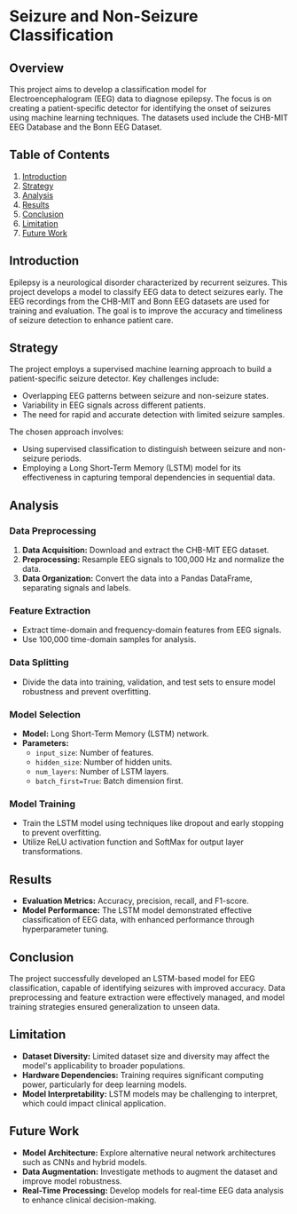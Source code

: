 
# Seizure and Non-Seizure Classification

## Overview

This project aims to develop a classification model for Electroencephalogram (EEG) data to diagnose epilepsy. The focus is on creating a patient-specific detector for identifying the onset of seizures using machine learning techniques. The datasets used include the CHB-MIT EEG Database and the Bonn EEG Dataset.

## Table of Contents
1. [Introduction](#introduction)
2. [Strategy](#strategy)
3. [Analysis](#analysis)
4. [Results](#results)
5. [Conclusion](#conclusion)
6. [Limitation](#limitation)
7. [Future Work](#future-work)

## Introduction

Epilepsy is a neurological disorder characterized by recurrent seizures. This project develops a model to classify EEG data to detect seizures early. The EEG recordings from the CHB-MIT and Bonn EEG datasets are used for training and evaluation. The goal is to improve the accuracy and timeliness of seizure detection to enhance patient care.

## Strategy

The project employs a supervised machine learning approach to build a patient-specific seizure detector. Key challenges include:
- Overlapping EEG patterns between seizure and non-seizure states.
- Variability in EEG signals across different patients.
- The need for rapid and accurate detection with limited seizure samples.

The chosen approach involves:
- Using supervised classification to distinguish between seizure and non-seizure periods.
- Employing a Long Short-Term Memory (LSTM) model for its effectiveness in capturing temporal dependencies in sequential data.

## Analysis

### Data Preprocessing

1. **Data Acquisition:** Download and extract the CHB-MIT EEG dataset.
2. **Preprocessing:** Resample EEG signals to 100,000 Hz and normalize the data.
3. **Data Organization:** Convert the data into a Pandas DataFrame, separating signals and labels.

### Feature Extraction

- Extract time-domain and frequency-domain features from EEG signals.
- Use 100,000 time-domain samples for analysis.

### Data Splitting

- Divide the data into training, validation, and test sets to ensure model robustness and prevent overfitting.

### Model Selection

- **Model:** Long Short-Term Memory (LSTM) network.
- **Parameters:** 
  - `input_size`: Number of features.
  - `hidden_size`: Number of hidden units.
  - `num_layers`: Number of LSTM layers.
  - `batch_first=True`: Batch dimension first.

### Model Training

- Train the LSTM model using techniques like dropout and early stopping to prevent overfitting.
- Utilize ReLU activation function and SoftMax for output layer transformations.

## Results

- **Evaluation Metrics:** Accuracy, precision, recall, and F1-score.
- **Model Performance:** The LSTM model demonstrated effective classification of EEG data, with enhanced performance through hyperparameter tuning.

## Conclusion

The project successfully developed an LSTM-based model for EEG classification, capable of identifying seizures with improved accuracy. Data preprocessing and feature extraction were effectively managed, and model training strategies ensured generalization to unseen data.

## Limitation

- **Dataset Diversity:** Limited dataset size and diversity may affect the model's applicability to broader populations.
- **Hardware Dependencies:** Training requires significant computing power, particularly for deep learning models.
- **Model Interpretability:** LSTM models may be challenging to interpret, which could impact clinical application.

## Future Work

- **Model Architecture:** Explore alternative neural network architectures such as CNNs and hybrid models.
- **Data Augmentation:** Investigate methods to augment the dataset and improve model robustness.
- **Real-Time Processing:** Develop models for real-time EEG data analysis to enhance clinical decision-making.
